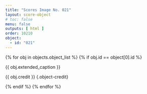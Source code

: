 ```yaml
---
title: "Scores Image No. 021"
layout: score-object
# toc: false
menu: false
outputs: [ html ]
order: 10210
object:
  - id: "021"
---
```


{% for obj in objects.object_list %}
{% if obj.id == object[0].id %}

{{ obj.extended_caption }}

{{ obj.credit }} {.object-credit}

{% endif %}
{% endfor %}
